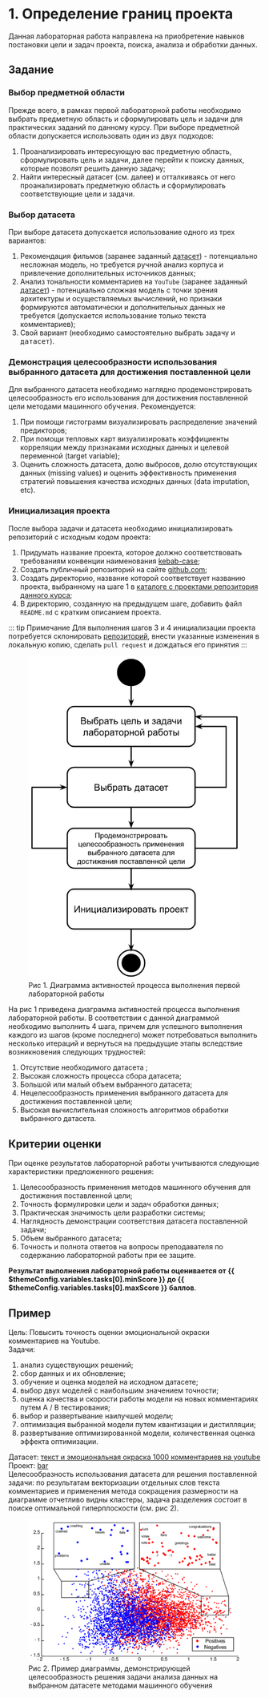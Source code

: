 # 1. Определение границ проекта

Данная лабораторная работа направлена на приобретение навыков постановки цели и задач проекта, поиска, анализа и обработки данных.

## Задание

### Выбор предметной области

Прежде всего, в рамках первой лабораторной работы необходимо выбрать предметную область и сформулировать цель и задачи для практических заданий по данному курсу. При выборе предметной области допускается использовать один из двух подходов:
1. Проанализировать интересующую вас предметную область, сформулировать цель и задачи, далее перейти к поиску данных, которые позволят решить данную задачу;
1. Найти интересный датасет (см. далее) и отталкиваясь от него проанализировать предметную область и сформулировать соответствующие цели и задачи.

### Выбор датасета

При выборе датасета допускается использование одного из трех вариантов:
1. Рекомендация фильмов (заранее заданный [датасет](https://gist.githubusercontent.com/zeionara/de67f6c5ced7a7b04eac8d6556265e8e/raw/8aac306c985bd9e9e565fd97f4c6ea51c45a7d2c/ratings.csv)) - потенциально несложная модель, но требуется ручной анализ корпуса и привлечение дополнительных источников данных;
1. Анализ тональности комментариев на `YouTube` (заранее заданный [датасет](https://www.kaggle.com/datasets/advaypatil/youtube-statistics)) - потенциально сложная модель с точки зрения архитектуры и осуществляемых вычислений, но признаки формируются автоматически и дополнительных данных не требуется (допускается использование только текста комментариев);
1. Свой вариант (необходимо самостоятельно выбрать задачу и <tt label="Ресурс kaggle обеспечивает широкий выбор датасетов: https://www.kaggle.com/datasets" underlined>датасет</tt>).

### Демонстрация целесообразности использования выбранного датасета для достижения поставленной цели

Для выбранного датасета необходимо наглядно продемонстрировать целесообразность его использования для достижения поставленной цели методами машинного обучения. Рекомендуется:
1. При помощи гистограмм визуализировать распределение значений предикторов;
1. При помощи тепловых карт визуализировать коэффициенты корреляции между признаками исходных данных и целевой переменной (target variable);
1. Оценить сложность датасета, долю выбросов, долю отсутствующих данных (missing values) и оценить эффективность применения стратегий повышения качества исходных данных (data imputation, etc).

### Инициализация проекта

После выбора задачи и датасета необходимо инициализировать репозиторий с исходным кодом проекта:
1. Придумать название проекта, которое должно соответствовать требованиям конвенции наименования [kebab-case](https://www.theserverside.com/definition/Kebab-case);
1. Создать публичный репозиторий на сайте [github.com](https://github.com);
1. Создать директорию, название которой соответствует названию проекта, выбранному на шаге 1 в [каталоге с проектами репозитория данного курса](https://github.com/MANASLU8/ahri-source/tree/master/docs/project);
1. В директорию, созданную на предыдущем шаге, добавить файл `README.md` с кратким описанием проекта.

::: tip Примечание
Для выполнения шагов 3 и 4 инициализации проекта потребуется склонировать [репозиторий](https://github.com/MANASLU8/ahri-source), внести указанные изменения в локальную копию, сделать `pull request` и дождаться его принятия
:::

<figure>
    <img src="../../image/task-1-activity-diagram.png"/>
    <figcaption>Рис 1. Диаграмма активностей процесса выполнения первой лабораторной работы</figcaption>
</figure>

На рис 1 приведена диаграмма активностей процесса выполнения лабораторной работы. В соответствии с данной диаграммой необходимо выполнить 4 шага, причем для успешного выполнения каждого из шагов (кроме последнего) может потребоваться выполнить несколько итераций и вернуться на предыдущие этапы вследствие возникновения следующих трудностей:
1. Отсутствие необходимого датасета  ;
1. Высокая сложность процесса сбора датасета;
1. Большой или малый объем выбранного датасета;
1. Нецелесообразность применения выбранного датасета для достижения поставленной цели;
1. Высокая вычислительная сложность алгоритмов обработки выбранного датасета.

## Критерии оценки
При оценке результатов лабораторной работы учитываются следующие характеристики предложенного решения:
1. Целесообразность применения методов машинного обучения для достижения поставленной цели;
1. Точность формулировки цели и задач обработки данных;
1. Практическая значимость цели разработки системы;
1. Наглядность демонстрации соответствия датасета поставленной задачи;
1. Объем выбранного датасета;
1. Точность и полнота ответов на вопросы преподавателя по содержанию лабораторной работы при ее защите.

**Результат выполнения лабораторной работы оценивается от {{ $themeConfig.variables.tasks[0].minScore }} до {{ $themeConfig.variables.tasks[0].maxScore }} баллов**.

## Пример

Цель: Повысить точность оценки эмоциональной окраски комментариев на Youtube.  
Задачи: 
1. анализ существующих решений;
1. сбор данных и их обновление;
1. обучение и оценка моделей на исходном датасете;
1. выбор двух моделей с наибольшим значением точности;
1. оценка качества и скорости работы модели на новых комментариях путем A / B тестирования;
1. выбор и развертывание наилучшей модели;
1. оптимизация выбранной модели путем квантизации и дистилляции;
1. развертывание оптимизированной модели, количественная оценка эффекта оптимизации.

Датасет: [текст и эмоциональная окраска 1000 комментариев на youtube](https://www.kaggle.com/datasets/advaypatil/youtube-statistics)  
Проект: [bar](https://github.com/foo/bar)  
Целесообразность использования датасета для решения поставленной задачи: по результатам векторизации отдельных слов текста комментариев и применения метода сокращения размерности на диаграмме отчетливо видны кластеры, задача разделения состоит в поиске оптимальной гиперплоскости (см. рис 2).

<figure>
    <img src="../../image/task-1-plot-example.png"/>
    <figcaption>Рис 2. Пример диаграммы, демонстрирующей целесообразность решения задачи анализа данных на выбранном датасете методами машинного обучения</figcaption>
</figure>
